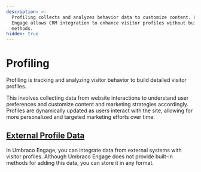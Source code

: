 ```yaml
---
description: >-
  Profiling collects and analyzes behavior data to customize content. Umbraco
  Engage allows CRM integration to enhance visitor profiles without built-in
  methods.
hidden: true
---
```


# Profiling

Profiling is tracking and analyzing visitor behavior to build detailed visitor profiles.

This involves collecting data from website interactions to understand user preferences and customize content and marketing strategies accordingly. Profiles are dynamically updated as users interact with the site, allowing for more personalized and targeted marketing efforts over time.

## [External Profile Data](external-profile-data.md)

In Umbraco Engage, you can integrate data from external systems with visitor profiles. Although Umbraco Engage does not provide built-in methods for adding this data, you can store it in any format.
